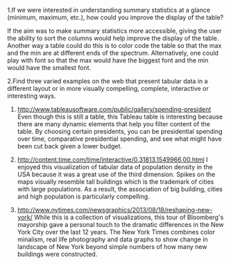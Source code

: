 1.If we were interested in understanding summary statistics at a glance (minimum, maximum, etc.), how could you improve the display of the table?

If the aim was to make summary statistics more accessible, giving the user the ability to sort the columns would help improve the display of the table. Another way a table could do this is to color code the table so that the max and the min are at different ends of the spectrum. Alternatively, one could play with font so that the max would have the biggest font and the min would have the smallest font.


2.Find three varied examples on the web that present tabular data in a different layout or in more visually compelling, complete, interactive or interesting ways.

1) http://www.tableausoftware.com/public/gallery/spending-president
Even though this is still a table, this Tableau table is interesting because there are many dynamic elements that help you filter content of the table. By choosing certain presidents, you can be presidential spending over time, comparative presidential spending, and see what might have been cut back given a lower budget.

2) http://content.time.com/time/interactive/0,31813,1549966,00.html
I enjoyed this visualization of tabular data of population density in the USA because it was a great use of the third dimension. Spikes on the maps visually resemble tall buildings which is the trademark of cities with large populations. As a result, the association of big building, cities and high population is particularly compelling.

3) http://www.nytimes.com/newsgraphics/2013/08/18/reshaping-new-york/
While this is a collection of visualizations, this tour of Bloomberg's mayorship gave a personal touch to the dramatic differences in the New York City over the last 12 years. The New York Times combines color minalism, real life photography and data graphs to show change in landscape of New York beyond simple numbers of how many new buildings were constructed. 

